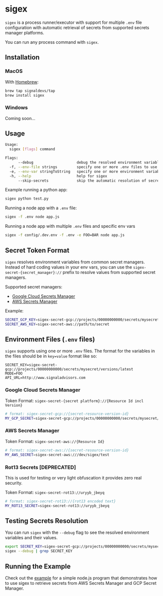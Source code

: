 # sigex

`sigex` is a process runner/executor with support for multiple `.env` file
configuration with automatic retrieval of secrets from supported secrets
manager platforms.

You can run any process command with `sigex`.

## Installation

### MacOS

With [Homebrew](https://brew.sh/):

```bash
brew tap signaldevs/tap
brew install sigex
```

### Windows

Coming soon...

## Usage

```bash
Usage:
  sigex [flags] command

Flags:
      --debug                    debug the resolved environment variables
  -f, --env-file strings         specify one or more .env files to use
  -e, --env-var stringToString   specify one or more environment variables to use (ex: -e FOO=bar) (default [])
  -h, --help                     help for sigex
      --skip-secrets             skip the automatic resolution of secret values
```

Example running a python app:

```bash
sigex python test.py
```

Running a node app with a `.env` file:

```bash
sigex -f .env node app.js
```

Running a node app with multiple `.env` files and specific env vars

```bash
sigex -f config/.dev.env -f .env -e FOO=BAR node app.js
```

## Secret Token Format

`sigex` resolves environment variables from common secret managers. Instead of hard coding values in your env vars, you can use the `sigex-secret-{secret_manager}://` prefix to resolve values from supported secret managers.

Supported secret managers:

- [Google Cloud Secrets Manager](#google-cloud-secrets-manager)
- [AWS Secrets Manager](#aws-secrets-manager)

Example:

```bash
SECRET_GCP_KEY=sigex-secret-gcp://projects/00000000000/secrets/mysecret/versions/latest
SECRET_AWS_KEY=sigex-secret-aws://path/to/secret
```

## Environment Files (`.env` files)

`sigex` supports using one or more `.env` files. The format for the variables in the files should be in `key=value` format like so:

```text
SECRET_KEY=sigex-secret-gcp://projects/00000000000/secrets/mysecret/versions/latest
MODE=FOO
API_URL=http://www.signaladvisors.com
```

### Google Cloud Secrets Manager

Token Format: `sigex-secret-{secret platform}://{Resource Id incl Version}`

```bash
# format: sigex-secret-gcp://{secret-resource-version-id}
MY_GCP_SECRET=sigex-secret-gcp://projects/00000000000/secrets/mysecret/versions/latest
```

### AWS Secrets Manager

Token Format: `sigex-secret-aws://{Resource Id}`

```bash
# format: sigex-secret-aws://{secret-resource-version-id}
MY_AWS_SECRET=sigex-secret-aws:///dev/sigex/test
```

### Rot13 Secrets [DEPRECATED]

This is used for testing or very light obfuscation it provides zero real security.

Token Format: `sigex-secret-rot13://uryyb_jbeyq`

```bash
# format: sigex-secret-rot13://{rot13 encoded text}
MY_ROT13_SECRET=sigex-secret-rot13://uryyb_jbeyq
```

## Testing Secrets Resolution

You can run `sigex` with the `--debug` flag to see the resolved environment variables and their values.

```bash
export SECRET_KEY=sigex-secret-gcp://projects/00000000000/secrets/mysecret/versions/latest
sigex --debug | grep SECRET_KEY
```

## Running the Example

Check out the [example](examples/node) for a simple node.js program that
demonstrates how to use sigex to retrieve secrets from AWS Secrets Manager and
GCP Secret Manager.
